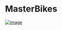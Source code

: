 # MasterBikes

[![image]([https://github.com/node-red/node-red/actions/workflows/tests.yml/badge.svg?branch=master)](https://github.com/node-red/node-red/actions?query=branch%3Amaster](https://upload.wikimedia.org/wikipedia/en/thumb/9/9a/Trollface_non-free.png/220px-Trollface_non-free.png)https://upload.wikimedia.org/wikipedia/en/thumb/9/9a/Trollface_non-free.png/220px-Trollface_non-free.png)
